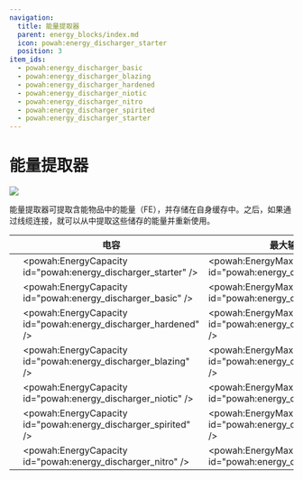 ```yaml
---
navigation:
  title: 能量提取器
  parent: energy_blocks/index.md
  icon: powah:energy_discharger_starter
  position: 3
item_ids:
  - powah:energy_discharger_basic
  - powah:energy_discharger_blazing
  - powah:energy_discharger_hardened
  - powah:energy_discharger_niotic
  - powah:energy_discharger_nitro
  - powah:energy_discharger_spirited
  - powah:energy_discharger_starter
---
```


# 能量提取器

![](./energy_discharger.png)

能量提取器可提取含能物品中的能量（FE），并存储在自身缓存中。之后，如果通过线缆连接，就可以从中提取这些储存的能量并重新使用。 

|                                                    | 电容                                                             | 最大输入输出                                                      |
| -------------------------------------------------- | -------------------------------------------------------------- | ----------------------------------------------------------- |
| <ItemLink id="powah:energy_discharger_starter" />  | <powah:EnergyCapacity id="powah:energy_discharger_starter" />  | <powah:EnergyMaxIO id="powah:energy_discharger_starter" />  |
| <ItemLink id="powah:energy_discharger_basic" />    | <powah:EnergyCapacity id="powah:energy_discharger_basic" />    | <powah:EnergyMaxIO id="powah:energy_discharger_basic" />    |
| <ItemLink id="powah:energy_discharger_hardened" /> | <powah:EnergyCapacity id="powah:energy_discharger_hardened" /> | <powah:EnergyMaxIO id="powah:energy_discharger_hardened" /> |
| <ItemLink id="powah:energy_discharger_blazing" />  | <powah:EnergyCapacity id="powah:energy_discharger_blazing" />  | <powah:EnergyMaxIO id="powah:energy_discharger_blazing" />  |
| <ItemLink id="powah:energy_discharger_niotic" />   | <powah:EnergyCapacity id="powah:energy_discharger_niotic" />   | <powah:EnergyMaxIO id="powah:energy_discharger_niotic" />   |
| <ItemLink id="powah:energy_discharger_spirited" /> | <powah:EnergyCapacity id="powah:energy_discharger_spirited" /> | <powah:EnergyMaxIO id="powah:energy_discharger_spirited" /> |
| <ItemLink id="powah:energy_discharger_nitro" />    | <powah:EnergyCapacity id="powah:energy_discharger_nitro" />    | <powah:EnergyMaxIO id="powah:energy_discharger_nitro" />    |

<Row>
<RecipesFor id="powah:energy_discharger_starter" />
<RecipesFor id="powah:energy_discharger_basic" />
<RecipesFor id="powah:energy_discharger_hardened" />
<RecipesFor id="powah:energy_discharger_blazing" />
<RecipesFor id="powah:energy_discharger_niotic" />
<RecipesFor id="powah:energy_discharger_spirited" />
<RecipesFor id="powah:energy_discharger_nitro" />
</Row>